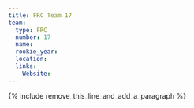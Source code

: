```yaml
---
title: FRC Team 17
team:
  type: FRC
  number: 17
  name:
  rookie_year:
  location:
  links:
    Website:
---
```


{% include remove_this_line_and_add_a_paragraph %}